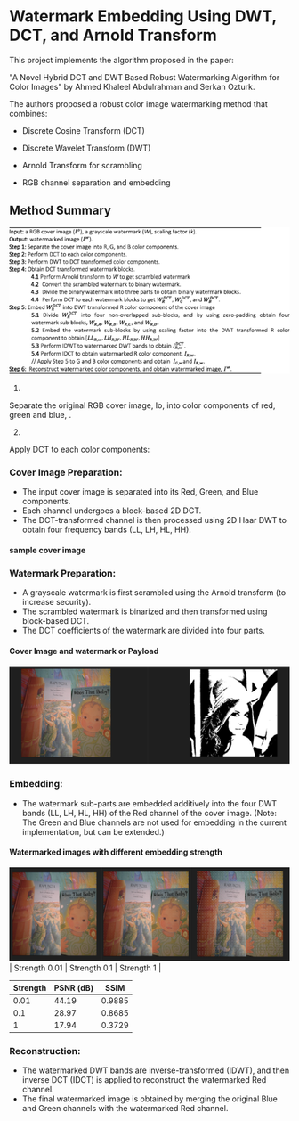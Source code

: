 # Watermark Embedding Using DWT, DCT, and Arnold Transform
This project implements the algorithm proposed in the paper:

"A Novel Hybrid DCT and DWT Based Robust Watermarking Algorithm for Color Images"
by Ahmed Khaleel Abdulrahman and Serkan Ozturk.

The authors proposed a robust color image watermarking method that combines:

* Discrete Cosine Transform (DCT)

* Discrete Wavelet Transform (DWT)

* Arnold Transform for scrambling

* RGB channel separation and embedding

## Method Summary

![process summary](image-7.png)

1.
Separate the original RGB cover image, Io, into color components of red, green and blue, 
.

2.
Apply DCT to each color components:
### Cover Image Preparation:
* The input cover image is separated into its Red, Green, and Blue components.
*  Each channel undergoes a block-based 2D DCT.
*  The DCT-transformed channel is then processed using 2D Haar DWT to obtain four frequency bands (LL, LH, HL, HH).
#### sample cover image


### Watermark Preparation:
* A grayscale watermark is first scrambled using the Arnold transform (to increase security).
* The scrambled watermark is binarized and then transformed using block-based DCT.
* The DCT coefficients of the watermark are divided into four parts.

#### Cover Image and watermark or Payload
![coverandpayload](image-6.png)

### Embedding:
* The watermark sub-parts are embedded additively into the four DWT bands (LL, LH, HL, HH) of the Red channel of the cover image.
(Note: The Green and Blue channels are not used for embedding in the current implementation, but can be extended.)
#### Watermarked images with different embedding strength 
![watermarkedimaes](image-5.png)
| Strength 0.01       | Strength 0.1     | Strength 1      |

| Strength | PSNR (dB) | SSIM    |
|----------|-----------|---------|
| 0.01     | 44.19     | 0.9885  |
| 0.1      | 28.97     | 0.8685  |
| 1        | 17.94     | 0.3729  |




### Reconstruction:
* The watermarked DWT bands are inverse-transformed (IDWT), and then inverse DCT (IDCT) is applied to reconstruct the watermarked Red channel.
* The final watermarked image is obtained by merging the original Blue and Green channels with the watermarked Red channel.


